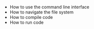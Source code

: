 - How to use the command line interface
- How to navigate the file system
- How to compile code
- How to run code